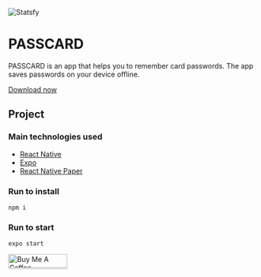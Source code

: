 ![Statsfy](https://i.imgur.com/cuMufUI.png "PASSCARD")

# PASSCARD
PASSCARD is an app that helps you to remember card passwords. The app saves passwords on your device offline.

[Download now](https://play.google.com/store/apps/details?id=com.yabcompany.passcard)

## Project

### Main technologies used

 - [React Native](https://reactnative.dev/docs/getting-started)
 - [Expo](https://docs.expo.io/)
 - [React Native Paper](https://callstack.github.io/react-native-paper/)

### Run to install
```
npm i 
```


### Run to start
```
expo start 
```

<a href="https://www.buymeacoffee.com/belmirofss" target="_blank"><img src="https://www.buymeacoffee.com/assets/img/custom_images/orange_img.png" alt="Buy Me A Coffee" style="height: 28px !important;width: 119px !important;box-shadow: 0px 3px 2px 0px rgba(190, 190, 190, 0.5) !important;-webkit-box-shadow: 0px 3px 2px 0px rgba(190, 190, 190, 0.5) !important;" ></a>
